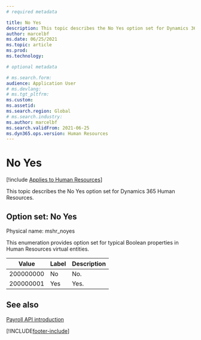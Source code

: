 ```yaml
---
# required metadata

title: No Yes
description: This topic describes the No Yes option set for Dynamics 365 Human Resources.
author: marcelbf
ms.date: 06/25/2021
ms.topic: article
ms.prod: 
ms.technology: 

# optional metadata

# ms.search.form: 
audience: Application User
# ms.devlang: 
# ms.tgt_pltfrm: 
ms.custom: 
ms.assetid: 
ms.search.region: Global
# ms.search.industry: 
ms.author: marcelbf
ms.search.validFrom: 2021-06-25
ms.dyn365.ops.version: Human Resources
---
```


# No Yes

[!include [Applies to Human Resources](../includes/applies-to-hr.md)]

This topic describes the No Yes option set for Dynamics 365 Human Resources.

## Option set: No Yes

Physical name: mshr_noyes

This enumeration provides option set for typical Boolean properties in Human Resources virtual entities.

| Value | Label | Description |
| --- | --- | --- |
| 200000000 | No | No. |
| 200000001 | Yes | Yes. |

## See also

[Payroll API introduction](hr-admin-integration-payroll-api-introduction.md)<br>


[!INCLUDE[footer-include](../includes/footer-banner.md)]